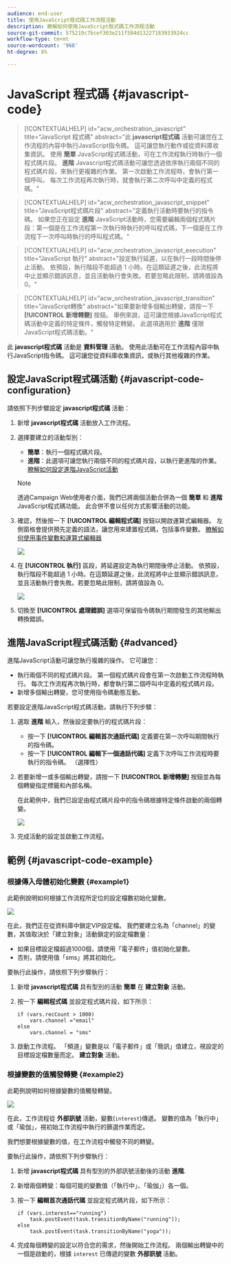 ```yaml
---
audience: end-user
title: 使用JavaScript程式碼工作流程活動
description: 瞭解如何使用JavaScript程式碼工作流程活動
source-git-commit: 575219c7bcef303e211f504d13227183933924cc
workflow-type: tm+mt
source-wordcount: '968'
ht-degree: 8%

---
```


# JavaScript 程式碼 {#javascript-code}

>[!CONTEXTUALHELP]
>id="acw_orchestration_javascript"
>title="JavaScript 程式碼"
>abstract="此 **javascript程式碼** 活動可讓您在工作流程的內容中執行JavaScript指令碼。 這可讓您執行動作或從資料庫收集資訊。 使用 **簡單** JavaScript程式碼活動，可在工作流程執行時執行一個程式碼片段。 **進階** Javascript程式碼活動可讓您透過依序執行兩個不同的程式碼片段，來執行更複雜的作業。 第一次啟動工作流程時，會執行第一個呼叫。 每次工作流程再次執行時，就會執行第二次呼叫中定義的程式碼。"

>[!CONTEXTUALHELP]
>id="acw_orchestration_javascript_snippet"
>title="JavaScript程式碼片段"
>abstract="定義執行活動時要執行的指令碼。 如果您正在設定 **進階** JavaScript活動時，您需要編輯兩個程式碼片段：第一個是在工作流程第一次執行時執行的呼叫程式碼，下一個是在工作流程下一次呼叫時執行的呼叫程式碼。"

>[!CONTEXTUALHELP]
>id="acw_orchestration_javascript_execution"
>title="JavaScript 執行"
>abstract="設定執行延遲，以在執行一段時間後停止活動。 依預設，執行階段不能超過 1 小時。在這類延遲之後，此流程將中止並顯示錯誤訊息，並且活動執行會失敗。若要忽略此限制，請將值設為 0。"

>[!CONTEXTUALHELP]
>id="acw_orchestration_javascript_transition"
>title="JavaScript轉換"
>abstract="如果要新增多個輸出轉變，請按一下 **[!UICONTROL 新增轉變]** 按鈕。 舉例來說，這可讓您根據JavaScript程式碼活動中定義的特定條件，觸發特定轉變。 此選項適用於 **進階** 僅限JavaScript程式碼活動。"

此 **javascript程式碼** 活動是 **資料管理** 活動。 使用此活動可在工作流程內容中執行JavaScript指令碼。 這可讓您從資料庫收集資訊，或執行其他複雜的作業。

## 設定JavaScript程式碼活動 {#javascript-code-configuration}

請依照下列步驟設定 **javascript程式碼** 活動：

1. 新增 **javascript程式碼** 活動放入工作流程。

1. 選擇要建立的活動型別：

   * **簡單**：執行一個程式碼片段。
   * **進階**：此選項可讓您執行兩個不同的程式碼片段，以執行更進階的作業。 [瞭解如何設定進階JavaScript活動](#advanced)

   >[!NOTE]
   >
   >透過Campaign Web使用者介面，我們已將兩個活動合併為一個 **簡單** 和 **進階** JavaScript程式碼功能。 此合併不會以任何方式影響活動的功能。

1. 確認，然後按一下 **[!UICONTROL 編輯程式碼]** 按鈕以開啟運算式編輯器。 左側窗格會提供預先定義的語法，讓您用來建置程式碼，包括事件變數。 [瞭解如何使用事件變數和運算式編輯器](../event-variables.md)

   ![](../assets/javascript-editor.png)

1. 在 **[!UICONTROL 執行]** 區段，將延遲設定為執行期間後停止活動。 依預設，執行階段不能超過 1 小時。在這類延遲之後，此流程將中止並顯示錯誤訊息，並且活動執行會失敗。若要忽略此限制，請將值設為 0。

   ![](../assets/javascript-config.png)

1. 切換至 **[!UICONTROL 處理錯誤]** 選項可保留指令碼執行期間發生的其他輸出轉換錯誤。

## 進階JavaScript程式碼活動 {#advanced}

進階JavaScript活動可讓您執行複雜的操作。 它可讓您：

* 執行兩個不同的程式碼片段。 第一個程式碼片段會在第一次啟動工作流程時執行。 每次工作流程再次執行時，都會執行第二個呼叫中定義的程式碼片段。
* 新增多個輸出轉變，您可使用指令碼動態互動。

若要設定進階JavaScript程式碼活動，請執行下列步驟：

1. 選取 **進階** 輸入，然後設定要執行的程式碼片段：

   * 按一下 **[!UICONTROL 編輯首次通話代碼]** 定義要在第一次呼叫期間執行的指令碼。
   * 按一下 **[!UICONTROL 編輯下一個通話代碼]** 定義下次呼叫工作流程時要執行的指令碼。 （選擇性）

1. 若要新增一或多個輸出轉變，請按一下 **[!UICONTROL 新增轉變]** 按鈕並為每個轉變指定標籤和內部名稱。

   在此範例中，我們已設定由程式碼片段中的指令碼根據特定條件啟動的兩個轉變。

   ![](../assets/javascript-transitions.png)

1. 完成活動的設定並啟動工作流程。

## 範例 {#javascript-code-example}

### 根據傳入母體初始化變數 {#example1}

此範例說明如何根據工作流程所定位的設定檔數初始化變數。

![](../assets/javascript-example1.png)

在此，我們正在從資料庫中鎖定VIP設定檔。 我們要建立名為「channel」的變數，其值取決於「建立對象」活動鎖定的設定檔數量：

* 如果目標設定檔超過1000個，請使用「電子郵件」值初始化變數。
* 否則，請使用值「sms」將其初始化。

要執行此操作，請依照下列步驟執行：

1. 新增 **javascript程式碼** 具有型別的活動 **簡單** 在 **建立對象** 活動。

1. 按一下 **編輯程式碼** 並設定程式碼片段，如下所示：

   ```
   if (vars.recCount > 1000)
       vars.channel ="email"
   else
       vars.channel = "sms"
   ```

1. 啟動工作流程。 「頻道」變數是以「電子郵件」或「簡訊」值建立，視設定的目標設定檔數量而定。 **建立對象** 活動。

### 根據變數的值觸發轉變 {#example2}

此範例說明如何根據變數的值觸發轉變。

![](../assets/javascript-example2-transitions.png)

在此，工作流程從 **外部訊號** 活動，變數(`interest`)傳遞。 變數的值為「執行中」或「瑜伽」，視初始工作流程中執行的篩選作業而定。

我們想要根據變數的值，在工作流程中觸發不同的轉變。

要執行此操作，請依照下列步驟執行：

1. 新增 **javascript程式碼** 具有型別的外部訊號活動後的活動 **進階**.

1. 新增兩個轉變：每個可能的變數值（「執行中」、「瑜伽」）各一個。

1. 按一下 **編輯首次通話代碼** 並設定程式碼片段，如下所示：

   ```
   if (vars.interest=="running")
       task.postEvent(task.transitionByName("running"));
   else
       task.postEvent(task.transitionByName("yoga"));
   ```

1. 完成每個轉變的設定以符合您的需求，然後開始工作流程。 兩個輸出轉變中的一個是啟動的，根據 `interest` 已傳遞的變數 **外部訊號** 活動。
